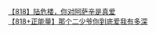 [【818】陆危楼，你对阿萨辛是真爱](http://tieba.baidu.com/p/3488360053?see_lz=1&pn=)   
[【818+正能量】那个二少爷你到底爱我有多深](http://tieba.baidu.com/p/3489141088?see_lz=1&pn=)   
